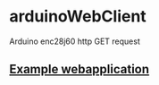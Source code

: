 # arduinoWebClient
Arduino enc28j60 http GET request

## [Example webapplication](https://github.com/DmitrySar/graph)
